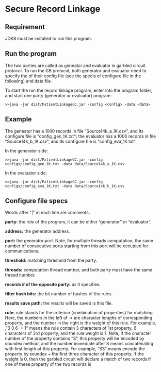 Secure Record Linkage
====

Requirement
---
JDK8 must be installed to run this program.

Run the program
---
The two parties are called as geneator and evaluator in garbled circuit protocol. To run the GB protocol, both generator and evaluator need to specify the of their config file (see the specis of configure file in the following) and data file.

To start the run the record linkage program, enter into the program folder, and start one party (generator or evaluator) program:
```
>>java -jar dist/PatientLinkageGC.jar -config <config> -data <data>
```

Example
---
The geneator has a 1000 records in file "Source14k_a_1K.csv", and its configure file is "config_gen_1K.txt"; the evaluator has a 1000 records in file "Source14k_b_1K.csv", and its configure file is "config_eva_1K.txt".

In the generator side:
```
>>java -jar dist/PatientLinkageGC.jar -config configs/config_gen_1K.txt -data data/Source14k_a_1K.csv
```

In the evaluator side:
```
>>java -jar dist/PatientLinkageGC.jar -config configs/config_eva_1K.txt -data data/Source14k_b_1K.csv
```

Configure file specs
---
Words after "|" in each line are comments.

**party:**
the role of the program, it can be either “generator” or “evaluator”.

**address:**
the generator address.

**port:**
the generator port. Note, for multiple threads computation, the same number of consecutive ports starting from this port will be occupied for communications.

**threshold:**
matching threshold from the party.

**threads:**
computation thread number, and both party must have the same thread number.

**records # of the opposite party:**
as it specifies.

**filter hash bits:**
the bit number of hashes of the rules.

**results save path:**
the results will be saved is this file.

**rule:**
rule stands for the criterion (combination of properties) for matching. Here, the numbers in the left of ->  are character lengths of corresponding property, and the number in the right is the weight of this rule. For example, ‚”3  0  6 -> 1” means the rule contain 3 characters of 1st property, 6 characters of 3rd property, and the rule weight is 1. Note, if the character number of the property contains “S”,  this property will be encoded by soundex method, and the number immediate after S means concatenating with first length of this property. For example, “S3” means encode the property by soundex + the first three character of this property. If the weight is 0, then the garbled circuit will declare a match of two records if one of these property of the two records is 

